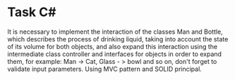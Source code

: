 # Task C#

It is necessary to implement the interaction of the classes Man and Bottle, which describes the process of drinking liquid, taking into account the state of its volume for both objects, and also expand this interaction using the intermediate class controller and interfaces for objects in order to expand them, for example: Man -> Cat, Glass - > bowl and so on, don't forget to validate input parameters. Using MVC pattern and SOLID principal.
